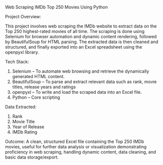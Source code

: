 Web Scraping IMDb Top 250 Movies Using Python

Project Overview:

This project involves web scraping the IMDb website to extract data on the Top 250 highest-rated movies of all time. The scraping is done using Selenium for browser automation and dynamic content rendering, followed by BeautifulSoup for HTML parsing. The extracted data is then cleaned and structured, and finally exported into an Excel spreadsheet using the openpyxl library.

Tech Stack:

1. Selenium – To automate web browsing and retrieve the dynamically generated HTML content.
2. BeautifulSoup – To parse and extract relevant data such as rank, movie titles, release years and ratings
3. openpyxl – To write and load the scraped data into an Excel file.
4. Python – Core scripting


Data Extracted:

1. Rank
2. Movie Title
3. Year of Release
4. IMDb Rating

Outcome:
A clean, structured Excel file containing the Top 250 IMDb movies, useful for further data analysis or visualization demonstrating proficiency in web scraping, handling dynamic content, data cleaning, and basic data storage/export.
